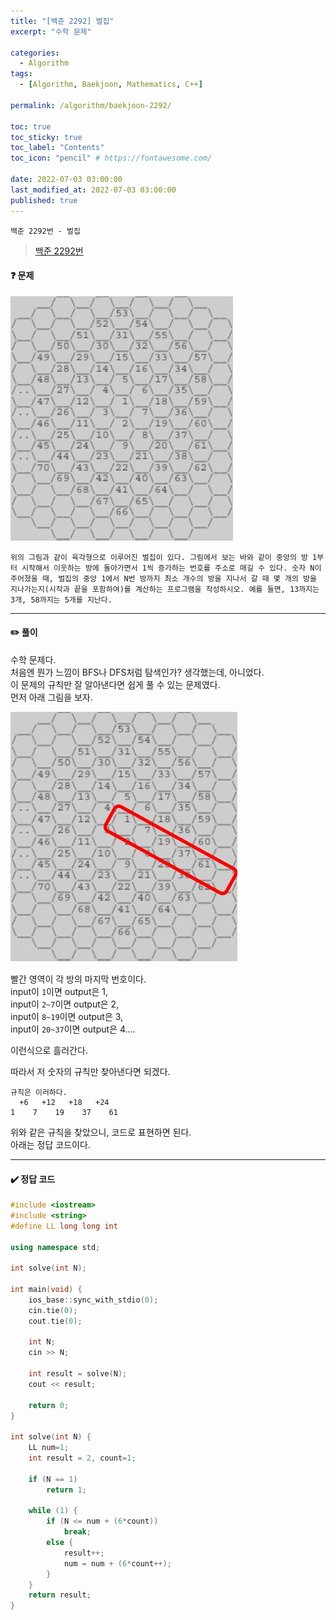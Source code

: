 ```yaml
---
title: "[백준 2292] 벌집"
excerpt: "수학 문제"

categories:
  - Algorithm
tags:
  - [Algorithm, Baekjoon, Mathematics, C++]

permalink: /algorithm/baekjoon-2292/
 
toc: true
toc_sticky: true
toc_label: "Contents"
toc_icon: "pencil" # https://fontawesome.com/
 
date: 2022-07-03 03:00:00
last_modified_at: 2022-07-03 03:00:00
published: true
---
```


`백준 2292번 - 벌집`  

> [백준 2292번](https://www.acmicpc.net/problem/2292)  
 
#### ❓ 문제

![problem](/assets/images/post_img/baekjoon/2292/problem.JPG)  

```
위의 그림과 같이 육각형으로 이루어진 벌집이 있다. 그림에서 보는 바와 같이 중앙의 방 1부터 시작해서 이웃하는 방에 돌아가면서 1씩 증가하는 번호를 주소로 매길 수 있다. 숫자 N이 주어졌을 때, 벌집의 중앙 1에서 N번 방까지 최소 개수의 방을 지나서 갈 때 몇 개의 방을 지나가는지(시작과 끝을 포함하여)를 계산하는 프로그램을 작성하시오. 예를 들면, 13까지는 3개, 58까지는 5개를 지난다.  
```

---  

#### ✏️ 풀이

수학 문제다.  
처음엔 뭔가 느낌이 BFS나 DFS처럼 탐색인가? 생각했는데, 아니었다.  
이 문제의 규칙만 잘 알아낸다면 쉽게 풀 수 있는 문제였다.  
먼저 아래 그림을 보자.  

![problem](/assets/images/post_img/baekjoon/2292/approach.JPG)  

빨간 영역이 각 방의 마지막 번호이다.  
input이 `1`이면 output은 1,  
input이 `2~7`이면 output은 2,  
input이 `8~19`이면 output은 3,  
input이 `20~37`이면 output은 4....   

이런식으로 흘러간다.  

따라서 저 숫자의 규칙만 찾아낸다면 되겠다.  

```  
규칙은 이러하다.  
  +6   +12   +18   +24
1    7    19    37    61
```  

위와 같은 규칙을 찾았으니, 코드로 표현하면 된다.  
아래는 정답 코드이다.  

---  

#### ✔️ 정답 코드

```cpp
#include <iostream>
#include <string>
#define LL long long int

using namespace std;

int solve(int N);

int main(void) {
	ios_base::sync_with_stdio(0);
	cin.tie(0);
	cout.tie(0);

	int N;
	cin >> N;

	int result = solve(N);
	cout << result;

	return 0;
}

int solve(int N) {
	LL num=1;
	int result = 2, count=1;

	if (N == 1)
		return 1;

	while (1) {
		if (N <= num + (6*count))
			break;
		else {
			result++;
			num = num + (6*count++);
		}
	}
	return result;
}
```